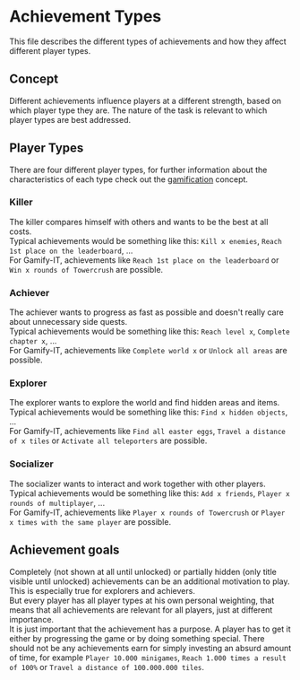 # Achievement Types

This file describes the different types of achievements and how they affect different player types.

## Concept

Different achievements influence players at a different strength, based on which player type they are. The nature of the task is relevant to which player types are best addressed.

## Player Types

There are four different player types, for further information about the characteristics of each type check out the [gamification](../gamification/README.md) concept.

### Killer

The killer compares himself with others and wants to be the best at all costs.  
Typical achievements would be something like this: `Kill x enemies`, `Reach 1st place on the leaderboard`, ...  
For Gamify-IT, achievements like `Reach 1st place on the leaderboard` or `Win x rounds of Towercrush` are possible.

### Achiever

The achiever wants to progress as fast as possible and doesn't really care about unnecessary side quests.  
Typical achievements would be something like this: `Reach level x`, `Complete chapter x`, ...  
For Gamify-IT, achievements like `Complete world x` or `Unlock all areas` are possible.

### Explorer

The explorer wants to explore the world and find hidden areas and items.  
Typical achievements would be something like this: `Find x hidden objects`, ...  
For Gamify-IT, achievements like `Find all easter eggs`, `Travel a distance of x tiles` or `Activate all teleporters` are possible.

### Socializer

The socializer wants to interact and work together with other players.  
Typical achievements would be something like this: `Add x friends`, `Player x rounds of multiplayer`, ...  
For Gamify-IT, achievements like `Player x rounds of Towercrush` or `Player x times with the same player` are possible.

## Achievement goals

Completely (not shown at all until unlocked) or partially hidden (only title visible until unlocked) achievements can be an additional motivation to play. This is especially true for explorers and achievers.  
But every player has all player types at his own personal weighting, that means that all achievements are relevant for all players, just at different importance.  
It is just important that the achievement has a purpose. A player has to get it either by progressing the game or by doing something special. There should not be any achievements earn for simply investing an absurd amount of time, for example `Player 10.000 minigames`, `Reach 1.000 times a result of 100%` or `Travel a distance of 100.000.000 tiles`.
